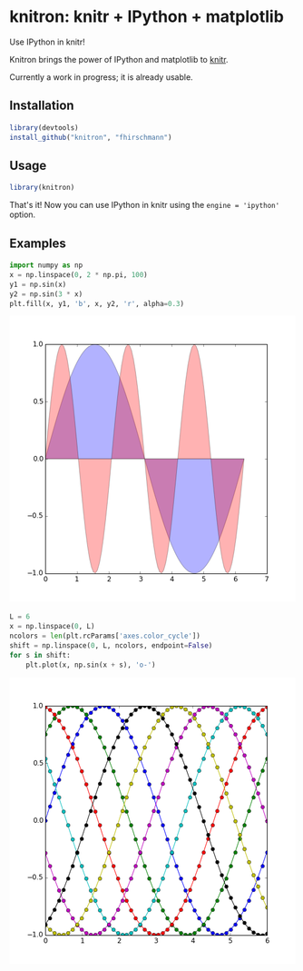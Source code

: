 # knitron: knitr + IPython + matplotlib
Use IPython in knitr!

Knitron brings the power of IPython and matplotlib to [knitr](http://yihui.name/knitr/).

Currently a work in progress; it is already usable.

## Installation

```r
library(devtools)
install_github("knitron", "fhirschmann")
```

## Usage

```r
library(knitron)
```

That's it! Now you can use IPython in knitr using the `engine = 'ipython'` option.

## Examples


```python
import numpy as np
x = np.linspace(0, 2 * np.pi, 100)
y1 = np.sin(x)
y2 = np.sin(3 * x)
plt.fill(x, y1, 'b', x, y2, 'r', alpha=0.3)
```


![plot of chunk example1](figure/example1-1.png) 


```python
L = 6
x = np.linspace(0, L)
ncolors = len(plt.rcParams['axes.color_cycle'])
shift = np.linspace(0, L, ncolors, endpoint=False)
for s in shift:
    plt.plot(x, np.sin(x + s), 'o-')
```


![plot of chunk example2](figure/example2-1.png) 
